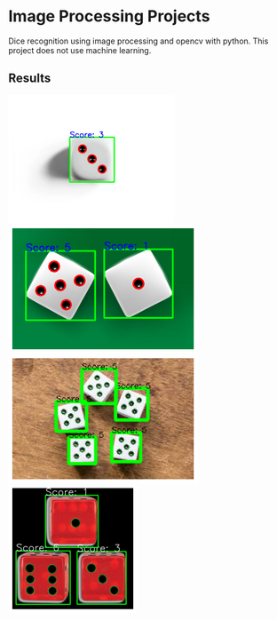 # Image Processing Projects
Dice recognition using image processing and opencv with python. This project does not use machine learning.

## Results
![output](./outputs/d1.png)
![output](./outputs/d2.png)
![output](./outputs/d3.png)
![output](./outputs/d4.png)
